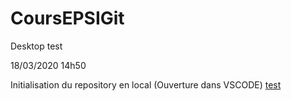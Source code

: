 # CoursEPSIGit
Desktop test

18/03/2020 14h50

Initialisation du repository en local (Ouverture dans VSCODE)
<a href="bastien.leviez.fr">test</a>
